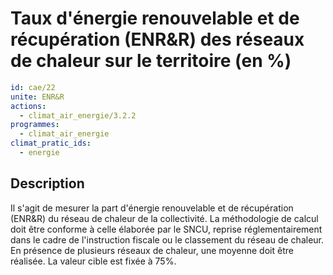 # Taux d'énergie renouvelable et de récupération (ENR&R) des réseaux de chaleur sur le territoire (en %)
```yaml
id: cae/22
unite: ENR&R
actions:
  - climat_air_energie/3.2.2
programmes:
  - climat_air_energie
climat_pratic_ids:
  - energie
```
## Description
Il s'agit de mesurer la part d'énergie renouvelable et de récupération (ENR&R) du réseau de chaleur de la collectivité. La méthodologie de calcul doit être conforme à celle élaborée par le SNCU, reprise réglementairement dans le cadre de l'instruction fiscale ou le classement du réseau de chaleur. En présence de plusieurs réseaux de chaleur, une moyenne doit être réalisée. La valeur cible est fixée à 75%.





